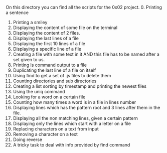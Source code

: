 On this directory you can find all the scripts for the 0x02 project.
0. Printing a sentence
1. Printing a smiley 
2. Displaying the content of some file on the terminal
3. Displaying the content of 2 files.
4. Displaying the last lines of a file
5. Displaying the first 10 lines of a file
6. Displaying a specific line of a file
7. Creating a file with some text in it AND this file has to be named after a set given to us.
8. Printing ls command output to a file 
9. Duplicating the last line of a file on itself
10. Using find to get a set of .js files to delete them
11. Counting directories and sub directories
12. Creating a list sorting by timestamp and printing the newest files 
13. Using the uniq command
14. Looking for a word on a certain file
15. Counting how many times a word is in a file in lines number
16. Displaying lines which has the pattern root and 3 lines after them in the file.
17. Displaying all the non matching lines, given a certain pattern
18. Displaying only the lines which start with a letter on a file
19. Replacing characters on a text from input
20. Removing a character on a text
21. Doing reverse 
22. A tricky task to deal with info provided by find command
